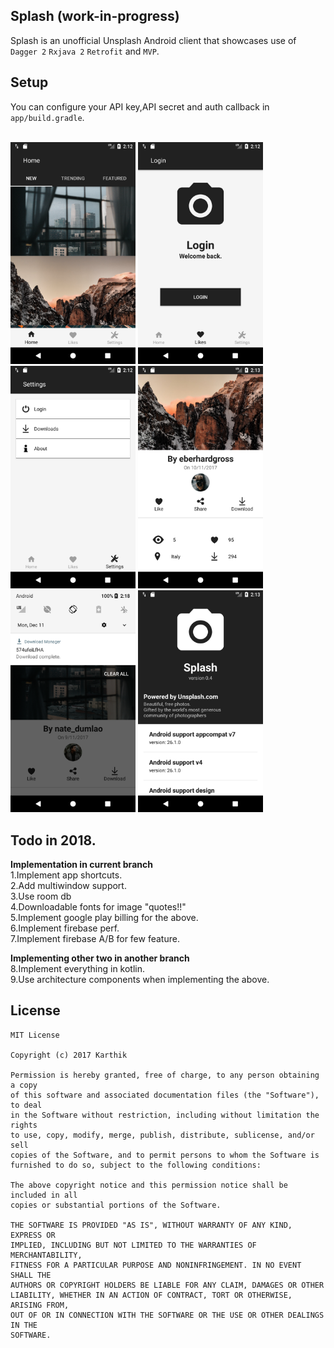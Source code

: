 ## Splash (work-in-progress)

Splash is an unofficial Unsplash Android client that showcases use of `Dagger 2` `Rxjava 2`  `Retrofit` and `MVP`.<br/>

## Setup
You can configure your API key,API secret and auth callback in `app/build.gradle`.<br/><br/>

<img src="https://github.com/NULLPointerGuy/Splash/blob/master/assets/screenshot-1.png" width="200"> <img src="https://github.com/NULLPointerGuy/Splash/blob/master/assets/screenshot-2.png" width="200"> <img src="https://github.com/NULLPointerGuy/Splash/blob/master/assets/screenshot-3.png" width="200"> <img src="https://github.com/NULLPointerGuy/Splash/blob/master/assets/screenshot-4.png" width="200"> <img src="https://github.com/NULLPointerGuy/Splash/blob/master/assets/screenshot-5.png" width="200"> <img src="https://github.com/NULLPointerGuy/Splash/blob/master/assets/screenshot-6.png" width="200">

## Todo in 2018.<br/>

**Implementation in current branch**<br/>
1.Implement app shortcuts.<br/>
2.Add multiwindow support.<br/>
3.Use room db<br/>
4.Downloadable fonts for image "quotes!!"<br/>
5.Implement google play billing for the above.<br/>
6.Implement firebase perf.<br/> 
7.Implement firebase A/B for few feature.<br/>

**Implementing other two in another branch**<br/>
8.Implement everything in kotlin.<br/>
9.Use architecture components when implementing the above.<br/>

## License
```
MIT License

Copyright (c) 2017 Karthik

Permission is hereby granted, free of charge, to any person obtaining a copy
of this software and associated documentation files (the "Software"), to deal
in the Software without restriction, including without limitation the rights
to use, copy, modify, merge, publish, distribute, sublicense, and/or sell
copies of the Software, and to permit persons to whom the Software is
furnished to do so, subject to the following conditions:

The above copyright notice and this permission notice shall be included in all
copies or substantial portions of the Software.

THE SOFTWARE IS PROVIDED "AS IS", WITHOUT WARRANTY OF ANY KIND, EXPRESS OR
IMPLIED, INCLUDING BUT NOT LIMITED TO THE WARRANTIES OF MERCHANTABILITY,
FITNESS FOR A PARTICULAR PURPOSE AND NONINFRINGEMENT. IN NO EVENT SHALL THE
AUTHORS OR COPYRIGHT HOLDERS BE LIABLE FOR ANY CLAIM, DAMAGES OR OTHER
LIABILITY, WHETHER IN AN ACTION OF CONTRACT, TORT OR OTHERWISE, ARISING FROM,
OUT OF OR IN CONNECTION WITH THE SOFTWARE OR THE USE OR OTHER DEALINGS IN THE
SOFTWARE.
```
